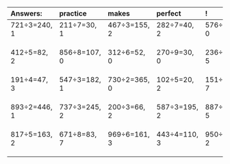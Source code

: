 | Answers: | practice | makes | perfect | ! |
| :--- | :--- | :--- | :--- | :--- |
| 721÷3=240, 1 | 211÷7=30, 1 | 467÷3=155, 2 | 282÷7=40, 2 | 576÷3=192, 0 | 
|   |   |   |   |   | 
|   |   |   |   |   | 
|   |   |   |   |   | 
| 412÷5=82, 2 | 856÷8=107, 0 | 312÷6=52, 0 | 270÷9=30, 0 | 236÷7=33, 5 | 
|   |   |   |   |   | 
|   |   |   |   |   | 
|   |   |   |   |   | 
| 191÷4=47, 3 | 547÷3=182, 1 | 730÷2=365, 0 | 102÷5=20, 2 | 151÷9=16, 7 | 
|   |   |   |   |   | 
|   |   |   |   |   | 
|   |   |   |   |   | 
| 893÷2=446, 1 | 737÷3=245, 2 | 200÷3=66, 2 | 587÷3=195, 2 | 887÷7=126, 5 | 
|   |   |   |   |   | 
|   |   |   |   |   | 
|   |   |   |   |   | 
| 817÷5=163, 2 | 671÷8=83, 7 | 969÷6=161, 3 | 443÷4=110, 3 | 950÷3=316, 2 | 
|   |   |   |   |   | 
|   |   |   |   |   | 
|   |   |   |   |   | 
